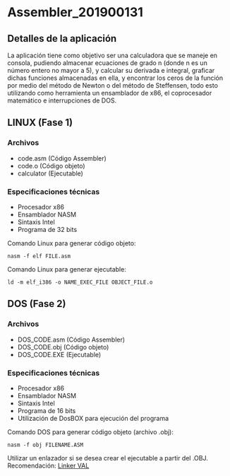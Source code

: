 # Assembler_201900131

## Detalles de la aplicación

La aplicación tiene como objetivo ser una calculadora que se maneje en consola, pudiendo almacenar ecuaciones de grado n (donde n es un número entero no mayor a 5), y calcular su derivada e integral, graficar dichas funciones almacenadas en ella, y encontrar los ceros de la función por medio del método de Newton o del método de Steffensen, todo esto utilizando como herramienta un ensamblador de x86, el coprocesador matemático e interrupciones de DOS.


## LINUX (Fase 1)

### Archivos

- code.asm 		(Código Assembler)
- code.o 		(Código objeto)
- calculator	(Ejecutable)

### Especificaciones técnicas

- Procesador x86
- Ensamblador NASM
- Sintaxis Intel
- Programa de 32 bits

Comando Linux para generar código objeto:

```
nasm -f elf FILE.asm
```

Comando Linux para generar ejecutable:

```
ld -m elf_i386 -o NAME_EXEC_FILE OBJECT_FILE.o
```


## DOS (Fase 2)

### Archivos

- DOS_CODE.asm 	(Código Assembler)
- DOS_CODE.obj 	(Código objeto)
- DOS_CODE.EXE	(Ejecutable)

### Especificaciones técnicas

- Procesador x86
- Ensamblador NASM
- Sintaxis Intel
- Programa de 16 bits
- Utilización de DosBOX para ejecución del programa

Comando DOS para generar código objeto (archivo .obj):

```
nasm -f obj FILENAME.ASM
```

Utilizar un enlazador si se desea crear el ejecutable a partir del .OBJ.
Recomendación: [Linker VAL](https://people.ece.ubc.ca/edc/379.jan99/assembler.html)